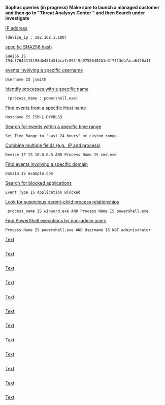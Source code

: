 **Sophos queries (in progress)**
**Make sure to launch a managed customer and then go to "Threat Analysys Center " and then Search under investigate**

<ins> IP address
```
(device_ip : 192.168.1.100)
```

<ins>specific SHA256 hash
```
SHA256 IS 794cf7644115198db451431bca7c89ff9a97550482b1e3f7f13eb7aca6120a11
```

<ins>events involving a specific username
```
Username IS jsmith
```

<ins>Identify processes with a specific name
```
 (process_name : powershell.exe)
```

<ins>Find events from a specific Host name
```
Hostname IS ISM-L-DYVBLS3
```

<ins>Search for events within a specific time range
```
Set Time Range to "Last 24 hours" or custom range.
```

<ins>Combine multiple fields (e.g., IP and process)
```
Device IP IS 10.0.0.5 AND Process Name IS cmd.exe
```

<ins>Find events involving a specific domain
```
Domain IS example.com
```

<ins>Search for blocked applications
```
Event Type IS Application Blocked
```

<ins>Look for suspicious parent-child process relationships
```
 process_name IS winword.exe AND Process Name IS powershell.exe
```

<ins>Find PowerShell executions by non-admin users
```
Process Name IS powershell.exe AND Username IS NOT administrator
```

<ins>Text
```

```

<ins>Text
```

```

<ins>Text
```

```

<ins>Text
```

```

<ins>Text
```

```

<ins>Text
```

```

<ins>Text
```

```

<ins>Text
```

```

<ins>Text
```

```

<ins>Text
```

```

<ins>Text
```

```

<ins>Text
```

```




